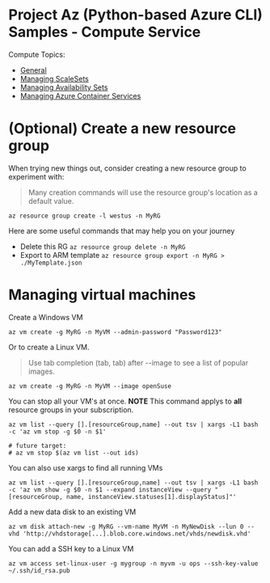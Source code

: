 # Project Az (Python-based Azure CLI) Samples - Compute Service

Compute Topics:
* [General](compute.md)
* [Managing ScaleSets](vmss.md)
* [Managing Availability Sets](availability-set.md)
* [Managing Azure Container Services](container-service.md)

# (Optional) Create a new resource group
When trying new things out, consider creating a new resource group to experiment with:
> Many creation commands will use the resource group's location as a default value.
```
az resource group create -l westus -n MyRG
```

Here are some useful commands that may help you on your journey
* Delete this RG `az resource group delete -n MyRG`
* Export to ARM template `az resource group export -n MyRG > ./MyTemplate.json`


# Managing virtual machines

Create a Windows VM
```
az vm create -g MyRG -n MyVM --admin-password "Password123"
```

Or to create a Linux VM.  
> Use tab completion (tab, tab) after --image to see a list of popular images.
```
az vm create -g MyRG -n MyVM --image openSuse
```

You can stop all your VM's at once.  **NOTE** This command applys to **all**
resource groups in your subscription.
```
az vm list --query [].[resourceGroup,name] --out tsv | xargs -L1 bash -c 'az vm stop -g $0 -n $1'

# future target:
# az vm stop $(az vm list --out ids)
```

You can also use xargs to find all running VMs
```
az vm list --query [].[resourceGroup,name] --out tsv | xargs -L1 bash -c 'az vm show -g $0 -n $1 --expand instanceView --query "[resourceGroup, name, instanceView.statuses[1].displayStatus]"'
```

Add a new data disk to an existing VM
```
az vm disk attach-new -g MyRG --vm-name MyVM -n MyNewDisk --lun 0 --vhd 'http://vhdstorage[...].blob.core.windows.net/vhds/newdisk.vhd'
```

You can add a SSH key to a Linux VM
```
az vm access set-linux-user -g mygroup -n myvm -u ops --ssh-key-value ~/.ssh/id_rsa.pub
```
